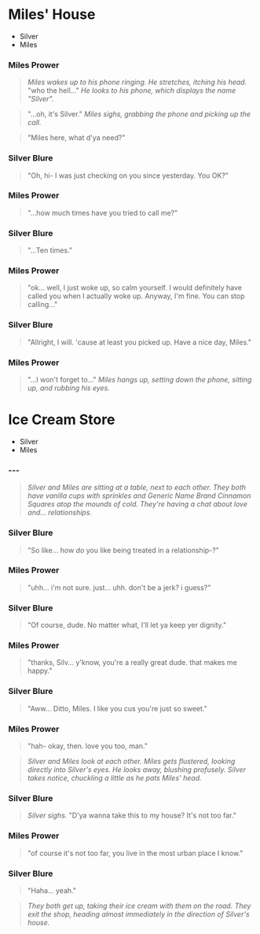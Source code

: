 # Miles' House
- Silver
- Miles

### Miles Prower


> *Miles wakes up to his phone ringing. He stretches, itching his head.* "who the hell..." *He looks to his phone, which displays the name "Silver".*

> "...oh, it's Silver." *Miles sighs, grabbing the phone and picking up the call.*

> "Miles here, what d'ya need?"

### Silver Blure


> "Oh, hi- I was just checking on you since yesterday. You OK?"

### Miles Prower


> "...how much times have you tried to call me?"

### Silver Blure


> "...Ten times."

### Miles Prower


> "ok... well, I just woke up, so calm yourself. I would definitely have called you when I actually woke up. Anyway, I'm fine. You can stop calling..."

### Silver Blure


> "Allright, I will. 'cause at least you picked up. Have a nice day, Miles."

### Miles Prower


> "...I won't forget to..." *Miles hangs up, setting down the phone, sitting up, and rubbing his eyes.*

# Ice Cream Store
- Silver 
- Miles

### ---


> *Silver and Miles are sitting at a table, next to each other. They both have vanilla cups with sprinkles and Generic Name Brand Cinnamon Squares atop the mounds of cold. They're having a chat about love and... relationships.*

### Silver Blure


> "So like... how *do* you like being treated in a relationship-?"

### Miles Prower


> "uhh... i'm not sure. just... uhh. don't be a jerk? i guess?"

### Silver Blure


> "Of course, dude. No matter what, I'll let ya keep yer dignity."

### Miles Prower


> "thanks, Silv... y'know, you're a really great dude. that makes me happy."

### Silver Blure


> "Aww... Ditto, Miles. I like you cus you're just so sweet."

### Miles Prower


> "hah- okay, then. love you too, man."

> *Silver and Miles look at each other. Miles gets flustered, looking directly into Silver's eyes. He looks away, blushing profusely. Silver takes notice, chuckling a little as he pats Miles' head.*

### Silver Blure


> *Silver sighs.* "D'ya wanna take this to my house? It's not too far."

### Miles Prower


> "of course it's not too far, you live in the most urban place I know."

### Silver Blure


> "Haha... yeah."

> *They both get up, taking their ice cream with them on the road. They exit the shop, heading almost immediately in the direction of Silver's house.*
